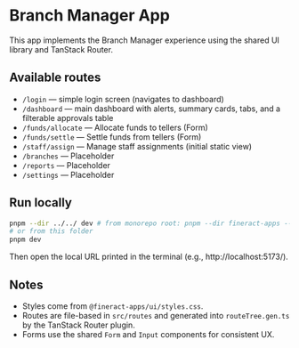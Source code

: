 # Branch Manager App

This app implements the Branch Manager experience using the shared UI library and TanStack Router.

## Available routes

- `/login` — simple login screen (navigates to dashboard)
- `/dashboard` — main dashboard with alerts, summary cards, tabs, and a filterable approvals table
- `/funds/allocate` — Allocate funds to tellers (Form)
- `/funds/settle` — Settle funds from tellers (Form)
- `/staff/assign` — Manage staff assignments (initial static view)
- `/branches` — Placeholder
- `/reports` — Placeholder
- `/settings` — Placeholder

## Run locally

```sh
pnpm --dir ../../ dev # from monorepo root: pnpm --dir fineract-apps --filter ./frontend/branchmanager-app... dev
# or from this folder
pnpm dev
```

Then open the local URL printed in the terminal (e.g., http://localhost:5173/).

## Notes

- Styles come from `@fineract-apps/ui/styles.css`.
- Routes are file-based in `src/routes` and generated into `routeTree.gen.ts` by the TanStack Router plugin.
- Forms use the shared `Form` and `Input` components for consistent UX.
